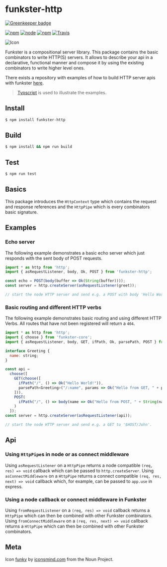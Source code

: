 # funkster-http

[![Greenkeeper badge](https://badges.greenkeeper.io/funkster-js/http.svg)](https://greenkeeper.io/)

[![npm](https://img.shields.io/npm/v/funkster-http.svg?style=flat-square)](https://www.npmjs.com/package/funkster-http)
[![node](https://img.shields.io/node/v/funkster-http.svg?style=flat-square)](http://nodejs.org/download/)
[![npm](https://img.shields.io/npm/dt/funkster-http.svg?style=flat-square)](https://www.npmjs.com/package/funkster-http)
[![Travis](https://img.shields.io/travis/Bomret/funkster-http.svg?style=flat-square)](https://travis-ci.org/Bomret/funkster-http)

![Icon](./icon.png)

Funkster is a compositional server library. This package contains the basic combinators to write HTTP(S) servers.
It allows to describe your api in a declarative, functional manner and compose it by using the existing combinators to write higher level ones.

There exists a repository with examples of how to build HTTP server apis with funkster [here](https://github.com/Bomret/funkster-http-examples).

> [Typscript](http://www.typescriptlang.org/) is used to illustrate the examples.

## Install
```bash
$ npm install funkster-http
```

## Build
```bash
$ npm install && npm run build
```

## Test
```bash
$ npm run test
```

## Basics
This package introduces the `HttpContext` type which contains the request and response references and the `HttpPipe` which is every combinators basic signature.

## Examples
### Echo server
The following example demonstrates a basic echo server which just responds with the sent body of POST requests.

```javascript
import * as http from 'http';
import { asRequestListener, body, Ok, POST } from 'funkster-http';

const echo = POST(body(buffer => Ok(String(buffer)))); 
const server = http.createServer(asRequestListener(greet));

// start the node HTTP server and send e.g. a POST with body 'Hello World!'.
```

### Basic routing and different HTTP verbs
The following example demonstrates basic routing and using different HTTP Verbs. All routes that have not been registered will return a `404`.

```javascript
import * as http from 'http';
import { choose } from 'funkster-core';
import { asRequestListener, body, GET, ifPath, Ok, parsePath, POST } from 'funkster-http';

interface Greeting {
  name: string;
}

const api =
  choose([
    GET(choose([
      ifPath("/", () => Ok("Hello World!")),
      parsePath<Greeting>("/:name", params => Ok("Hello from GET, " + params.name))
    ])),
    POST(
      ifPath("/", () => body(name => Ok("Hello from POST, " + String(name))))
    )
  ]);
const server = http.createServer(asRequestListener(api));

// start the node HTTP server and send e.g. a GET to '$HOST/John'.
```

## Api
### Using `HttpPipe`s in node or as connect middleware
Using `asRequestListener` on a `HttpPipe` returns a node compatible `(req, res) => void` callback which can be passed to `http.createServer`.
Using `asConnectMiddleware` on a `HttpPipe` returns a connect compatible `(req, res, next) => void` callback which, for example, can be passed to `app.use` in express.

### Using a node callback or connect middleware in Funkster
Using `fromRequestListener` on a `(req, res) => void` callback returns a `HttpPipe` which can then be combined with other Funkster combinators.
Using `fromConnectMiddleware` on a `(req, res, next) => void` callback returns a `HttpPipe` which can then be combined with other Funkster combinators.

## Meta
Icon [funky](https://thenounproject.com/search/?q=funky&i=72105) by [iconsmind.com](https://thenounproject.com/imicons/) from the Noun Project.

